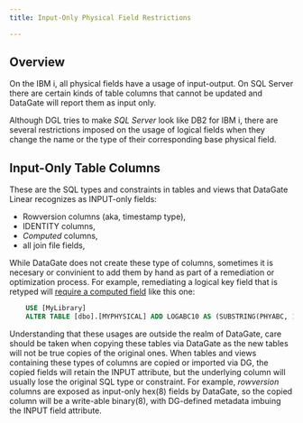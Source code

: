 ```yaml
---
title: Input-Only Physical Field Restrictions

---
```


## Overview

On the IBM i, all physical fields have a usage of input-output. On SQL Server there are certain kinds of table columns that cannot be updated and DataGate will report them as input only.


Although DGL tries to make _SQL Server_ look like DB2 for IBM i, there are several restrictions imposed on the usage of logical fields when they change the name or the type of their corresponding base physical field.  


## Input-Only Table Columns

These are the SQL types and constraints in tables and views that DataGate Linear recognizes as INPUT-only fields:

 - Rowversion columns (aka, timestamp type),
 - IDENTITY columns,
 - *Computed* columns,
 - all join file fields,

While DataGate does not create these type of columns, sometimes it is necesary or convinient to add them by hand as part of a remediation or optimization process.  For example, remediating a logical key field that is retyped will [require a computed field](mssql-logical-field-restriction.html) like this one:

```SQL
    USE [MyLibrary]
    ALTER TABLE [dbo].[MYPHYSICAL] ADD LOGABC10 AS (SUBSTRING(PHYABC, 1, 10))  PERSISTED
```

Understanding that these usages are outside the realm of DataGate, care should be taken when copying these tables via DataGate as the new tables will not be true copies of the original ones. When tables and views containing these types of columns are copied or imported via DG, the copied fields will retain the INPUT attribute, but the underlying column will usually lose the original SQL type or constraint.  For example, *rowversion* columns are exposed as input-only hex(8) fields by DataGate, so the copied column will be a write-able binary(8), with DG-defined metadata imbuing the INPUT field attribute.
